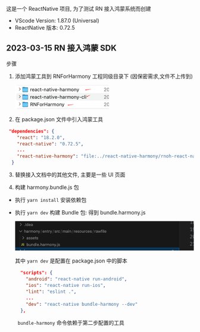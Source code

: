 这是一个 ReactNative 项目, 为了测试 RN 接入鸿蒙系统而创建

- VScode Version: 1.87.0 (Universal)
- ReactNative 版本: 0.72.5 


## 2023-03-15 RN 接入鸿蒙 SDK

步骤
1. 添加鸿蒙工具到 RNForHarmony 工程同级目录下 (因保密需求,文件不上传到)

   ![目录结构](img/rn_harmony.jpg)

2.  在 package.json 文件中引入鸿蒙工具

```json
 "dependencies": {
    "react": "18.2.0",
    "react-native": "0.72.5",
    ...
    "react-native-harmony": "file:../react-native-harmony/rnoh-react-native-harmony-0.72.13.tgz"
  }
  ```

3. 替换接入文档中的其他文件, 主要是一些 UI 页面

4. 构建 harmony.bundle.js 包
- 执行 `yarn install` 安装依赖包
- 执行 `yarn dev` 构建 Bundle 包: 得到 bundle.harmony.js

  ![运行结果](img/bundle.jpg)

  其中 `yarn dev` 是配置在 package.json 中的脚本

  ```json
    "scripts": {
      "android": "react-native run-android",
      "ios": "react-native run-ios",
      "lint": "eslint .",
      ...
      "dev": "react-native bundle-harmony --dev"
    },
  ```
  ` bundle-harmony` 命令依赖于第二步配置的工具

